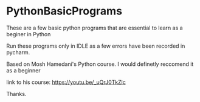 # PythonBasicPrograms

These are a few basic python programs that are essential to learn as a beginer in Python

Run these programs only in IDLE as a few errors have been recorded in pycharm.

Based on Mosh Hamedani's Python course. I would definetly reccomend it as a beginner

link to his course: https://youtu.be/_uQrJ0TkZlc

Thanks.

